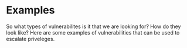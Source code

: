 # Examples

So what types of vulnerabilites is it that we are looking for? How do they look like? Here are some examples of vulnerabilities that can be used to escalate priveleges. 






